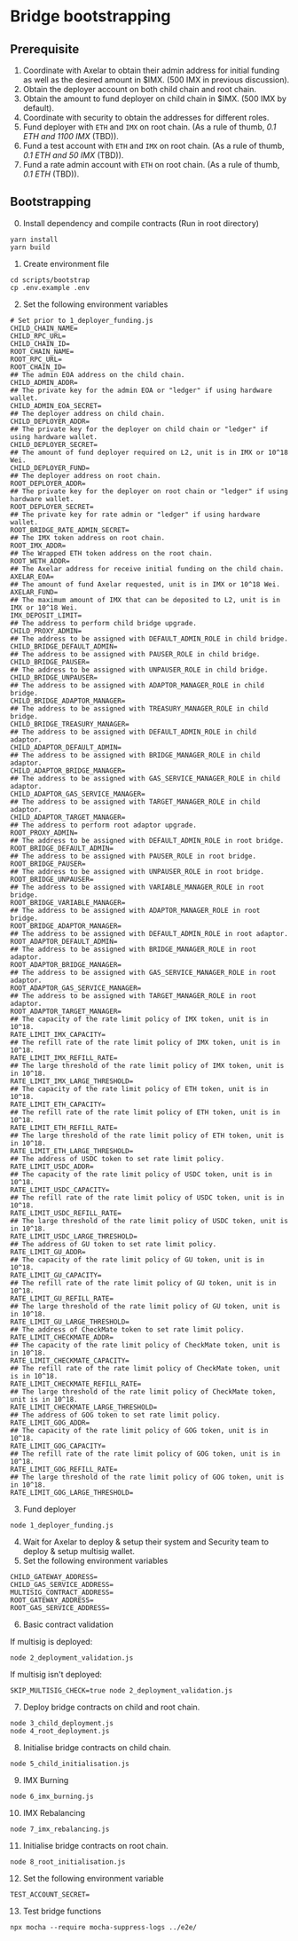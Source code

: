 # Bridge bootstrapping

## Prerequisite
1. Coordinate with Axelar to obtain their admin address for initial funding as well as the desired amount in $IMX. (500 IMX in previous discussion).
2. Obtain the deployer account on both child chain and root chain.
3. Obtain the amount to fund deployer on child chain in $IMX. (500 IMX by default).
4. Coordinate with security to obtain the addresses for different roles.
5. Fund deployer with `ETH` and `IMX` on root chain. (As a rule of thumb, _0.1 ETH and 1100 IMX_ (TBD)).
6. Fund a test account with `ETH` and `IMX` on root chain. (As a rule of thumb, _0.1 ETH and 50 IMX_ (TBD)).
7. Fund a rate admin account with `ETH` on root chain. (As a rule of thumb, _0.1 ETH_ (TBD)).


## Bootstrapping
0. Install dependency and compile contracts (Run in root directory)
```
yarn install
yarn build
```
1. Create environment file
```
cd scripts/bootstrap
cp .env.example .env
```
2. Set the following environment variables
```
# Set prior to 1_deployer_funding.js
CHILD_CHAIN_NAME=
CHILD_RPC_URL=
CHILD_CHAIN_ID=
ROOT_CHAIN_NAME=
ROOT_RPC_URL=
ROOT_CHAIN_ID=
## The admin EOA address on the child chain.
CHILD_ADMIN_ADDR=
## The private key for the admin EOA or "ledger" if using hardware wallet.
CHILD_ADMIN_EOA_SECRET=
## The deployer address on child chain.
CHILD_DEPLOYER_ADDR=
## The private key for the deployer on child chain or "ledger" if using hardware wallet.
CHILD_DEPLOYER_SECRET=
## The amount of fund deployer required on L2, unit is in IMX or 10^18 Wei.
CHILD_DEPLOYER_FUND=
## The deployer address on root chain.
ROOT_DEPLOYER_ADDR=
## The private key for the deployer on root chain or "ledger" if using hardware wallet.
ROOT_DEPLOYER_SECRET=
## The private key for rate admin or "ledger" if using hardware wallet.
ROOT_BRIDGE_RATE_ADMIN_SECRET=
## The IMX token address on root chain.
ROOT_IMX_ADDR=
## The Wrapped ETH token address on the root chain.
ROOT_WETH_ADDR=
## The Axelar address for receive initial funding on the child chain.
AXELAR_EOA=
## The amount of fund Axelar requested, unit is in IMX or 10^18 Wei.
AXELAR_FUND=
## The maximum amount of IMX that can be deposited to L2, unit is in IMX or 10^18 Wei.
IMX_DEPOSIT_LIMIT=
## The address to perform child bridge upgrade.
CHILD_PROXY_ADMIN=
## The address to be assigned with DEFAULT_ADMIN_ROLE in child bridge.
CHILD_BRIDGE_DEFAULT_ADMIN=
## The address to be assigned with PAUSER_ROLE in child bridge.
CHILD_BRIDGE_PAUSER=
## The address to be assigned with UNPAUSER_ROLE in child bridge.
CHILD_BRIDGE_UNPAUSER=
## The address to be assigned with ADAPTOR_MANAGER_ROLE in child bridge.
CHILD_BRIDGE_ADAPTOR_MANAGER=
## The address to be assigned with TREASURY_MANAGER_ROLE in child bridge.
CHILD_BRIDGE_TREASURY_MANAGER=
## The address to be assigned with DEFAULT_ADMIN_ROLE in child adaptor.
CHILD_ADAPTOR_DEFAULT_ADMIN=
## The address to be assigned with BRIDGE_MANAGER_ROLE in child adaptor.
CHILD_ADAPTOR_BRIDGE_MANAGER=
## The address to be assigned with GAS_SERVICE_MANAGER_ROLE in child adaptor.
CHILD_ADAPTOR_GAS_SERVICE_MANAGER=
## The address to be assigned with TARGET_MANAGER_ROLE in child adaptor.
CHILD_ADAPTOR_TARGET_MANAGER=
## The address to perform root adaptor upgrade.
ROOT_PROXY_ADMIN=
## The address to be assigned with DEFAULT_ADMIN_ROLE in root bridge.
ROOT_BRIDGE_DEFAULT_ADMIN=
## The address to be assigned with PAUSER_ROLE in root bridge.
ROOT_BRIDGE_PAUSER=
## The address to be assigned with UNPAUSER_ROLE in root bridge.
ROOT_BRIDGE_UNPAUSER=
## The address to be assigned with VARIABLE_MANAGER_ROLE in root bridge.
ROOT_BRIDGE_VARIABLE_MANAGER=
## The address to be assigned with ADAPTOR_MANAGER_ROLE in root bridge.
ROOT_BRIDGE_ADAPTOR_MANAGER=
## The address to be assigned with DEFAULT_ADMIN_ROLE in root adaptor.
ROOT_ADAPTOR_DEFAULT_ADMIN=
## The address to be assigned with BRIDGE_MANAGER_ROLE in root adaptor.
ROOT_ADAPTOR_BRIDGE_MANAGER=
## The address to be assigned with GAS_SERVICE_MANAGER_ROLE in root adaptor.
ROOT_ADAPTOR_GAS_SERVICE_MANAGER=
## The address to be assigned with TARGET_MANAGER_ROLE in root adaptor.
ROOT_ADAPTOR_TARGET_MANAGER=
## The capacity of the rate limit policy of IMX token, unit is in 10^18.
RATE_LIMIT_IMX_CAPACITY=
## The refill rate of the rate limit policy of IMX token, unit is in 10^18.
RATE_LIMIT_IMX_REFILL_RATE=
## The large threshold of the rate limit policy of IMX token, unit is in 10^18.
RATE_LIMIT_IMX_LARGE_THRESHOLD=
## The capacity of the rate limit policy of ETH token, unit is in 10^18.
RATE_LIMIT_ETH_CAPACITY=
## The refill rate of the rate limit policy of ETH token, unit is in 10^18.
RATE_LIMIT_ETH_REFILL_RATE=
## The large threshold of the rate limit policy of ETH token, unit is in 10^18.
RATE_LIMIT_ETH_LARGE_THRESHOLD=
## The address of USDC token to set rate limit policy.
RATE_LIMIT_USDC_ADDR=
## The capacity of the rate limit policy of USDC token, unit is in 10^18.
RATE_LIMIT_USDC_CAPACITY=
## The refill rate of the rate limit policy of USDC token, unit is in 10^18.
RATE_LIMIT_USDC_REFILL_RATE=
## The large threshold of the rate limit policy of USDC token, unit is in 10^18.
RATE_LIMIT_USDC_LARGE_THRESHOLD=
## The address of GU token to set rate limit policy.
RATE_LIMIT_GU_ADDR=
## The capacity of the rate limit policy of GU token, unit is in 10^18.
RATE_LIMIT_GU_CAPACITY=
## The refill rate of the rate limit policy of GU token, unit is in 10^18.
RATE_LIMIT_GU_REFILL_RATE=
## The large threshold of the rate limit policy of GU token, unit is in 10^18.
RATE_LIMIT_GU_LARGE_THRESHOLD=
## The address of CheckMate token to set rate limit policy.
RATE_LIMIT_CHECKMATE_ADDR=
## The capacity of the rate limit policy of CheckMate token, unit is in 10^18.
RATE_LIMIT_CHECKMATE_CAPACITY=
## The refill rate of the rate limit policy of CheckMate token, unit is in 10^18.
RATE_LIMIT_CHECKMATE_REFILL_RATE=
## The large threshold of the rate limit policy of CheckMate token, unit is in 10^18.
RATE_LIMIT_CHECKMATE_LARGE_THRESHOLD=
## The address of GOG token to set rate limit policy.
RATE_LIMIT_GOG_ADDR=
## The capacity of the rate limit policy of GOG token, unit is in 10^18.
RATE_LIMIT_GOG_CAPACITY=
## The refill rate of the rate limit policy of GOG token, unit is in 10^18.
RATE_LIMIT_GOG_REFILL_RATE=
## The large threshold of the rate limit policy of GOG token, unit is in 10^18.
RATE_LIMIT_GOG_LARGE_THRESHOLD=
```
3. Fund deployer
```
node 1_deployer_funding.js
```
4. Wait for Axelar to deploy & setup their system and Security team to deploy & setup multisig wallet.
5. Set the following environment variables
```
CHILD_GATEWAY_ADDRESS=
CHILD_GAS_SERVICE_ADDRESS=
MULTISIG_CONTRACT_ADDRESS=
ROOT_GATEWAY_ADDRESS=
ROOT_GAS_SERVICE_ADDRESS=
```
6. Basic contract validation

If multisig is deployed:
```
node 2_deployment_validation.js
```
If multisig isn't deployed:
```
SKIP_MULTISIG_CHECK=true node 2_deployment_validation.js
```
7. Deploy bridge contracts on child and root chain.
```
node 3_child_deployment.js
node 4_root_deployment.js
```
8. Initialise bridge contracts on child chain.
```
node 5_child_initialisation.js
```
9. IMX Burning
```
node 6_imx_burning.js
```
10. IMX Rebalancing
```
node 7_imx_rebalancing.js
```
11. Initialise bridge contracts on root chain.
```
node 8_root_initialisation.js
```
12. Set the following environment variable
```
TEST_ACCOUNT_SECRET=
```
13. Test bridge functions
```
npx mocha --require mocha-suppress-logs ../e2e/
```